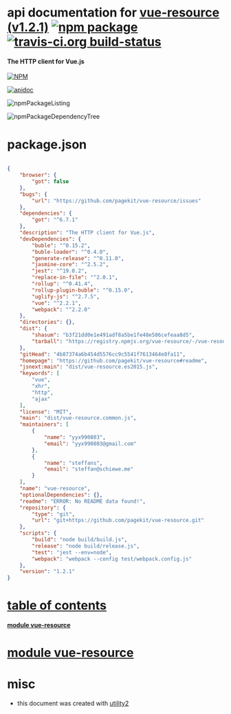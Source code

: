 # api documentation for  [vue-resource (v1.2.1)](https://github.com/pagekit/vue-resource#readme)  [![npm package](https://img.shields.io/npm/v/npmdoc-vue-resource.svg?style=flat-square)](https://www.npmjs.org/package/npmdoc-vue-resource) [![travis-ci.org build-status](https://api.travis-ci.org/npmdoc/node-npmdoc-vue-resource.svg)](https://travis-ci.org/npmdoc/node-npmdoc-vue-resource)
#### The HTTP client for Vue.js

[![NPM](https://nodei.co/npm/vue-resource.png?downloads=true)](https://www.npmjs.com/package/vue-resource)

[![apidoc](https://npmdoc.github.io/node-npmdoc-vue-resource/build/screenCapture.buildNpmdoc.browser._2Fhome_2Ftravis_2Fbuild_2Fnpmdoc_2Fnode-npmdoc-vue-resource_2Ftmp_2Fbuild_2Fapidoc.html.png)](https://npmdoc.github.io/node-npmdoc-vue-resource/build/apidoc.html)

![npmPackageListing](https://npmdoc.github.io/node-npmdoc-vue-resource/build/screenCapture.npmPackageListing.svg)

![npmPackageDependencyTree](https://npmdoc.github.io/node-npmdoc-vue-resource/build/screenCapture.npmPackageDependencyTree.svg)



# package.json

```json

{
    "browser": {
        "got": false
    },
    "bugs": {
        "url": "https://github.com/pagekit/vue-resource/issues"
    },
    "dependencies": {
        "got": "^6.7.1"
    },
    "description": "The HTTP client for Vue.js",
    "devDependencies": {
        "buble": "^0.15.2",
        "buble-loader": "^0.4.0",
        "generate-release": "^0.11.0",
        "jasmine-core": "^2.5.2",
        "jest": "^19.0.2",
        "replace-in-file": "^2.0.1",
        "rollup": "^0.41.4",
        "rollup-plugin-buble": "^0.15.0",
        "uglify-js": "^2.7.5",
        "vue": "^2.2.1",
        "webpack": "^2.2.0"
    },
    "directories": {},
    "dist": {
        "shasum": "b3f21dd0e1e491adf8a5be1fe48e586cefeaa8d5",
        "tarball": "https://registry.npmjs.org/vue-resource/-/vue-resource-1.2.1.tgz"
    },
    "gitHead": "4b87374a6b454d5576cc9c5541f7613464e8fa11",
    "homepage": "https://github.com/pagekit/vue-resource#readme",
    "jsnext:main": "dist/vue-resource.es2015.js",
    "keywords": [
        "vue",
        "xhr",
        "http",
        "ajax"
    ],
    "license": "MIT",
    "main": "dist/vue-resource.common.js",
    "maintainers": [
        {
            "name": "yyx990803",
            "email": "yyx990803@gmail.com"
        },
        {
            "name": "steffans",
            "email": "steffan@schiewe.me"
        }
    ],
    "name": "vue-resource",
    "optionalDependencies": {},
    "readme": "ERROR: No README data found!",
    "repository": {
        "type": "git",
        "url": "git+https://github.com/pagekit/vue-resource.git"
    },
    "scripts": {
        "build": "node build/build.js",
        "release": "node build/release.js",
        "test": "jest --env=node",
        "webpack": "webpack --config test/webpack.config.js"
    },
    "version": "1.2.1"
}
```



# <a name="apidoc.tableOfContents"></a>[table of contents](#apidoc.tableOfContents)

#### [module vue-resource](#apidoc.module.vue-resource)



# <a name="apidoc.module.vue-resource"></a>[module vue-resource](#apidoc.module.vue-resource)



# misc
- this document was created with [utility2](https://github.com/kaizhu256/node-utility2)
